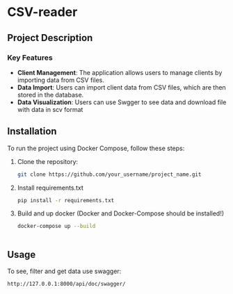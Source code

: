 # CSV-reader

## Project Description

### Key Features

- **Client Management**: The application allows users to manage clients by importing data from CSV files.
- **Data Import**: Users can import client data from CSV files, which are then stored in the database.
- **Data Visualization**: Users can use Swgger to see data and download file with data in scv format 

## Installation

To run the project using Docker Compose, follow these steps:

1. Clone the repository:
   ```bash
   git clone https://github.com/your_username/project_name.git
2. Install requirements.txt
   ```bash
   pip install -r requirements.txt
3. Build and up docker (Docker and Docker-Compose should be installed!)
   ```bash
   docker-compose up --build
  


## Usage
To see, filter and get data use swagger:
   ```bash
   http://127.0.0.1:8000/api/doc/swagger/



